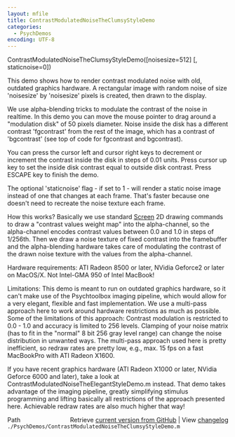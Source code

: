 ```yaml
---
layout: mfile
title: ContrastModulatedNoiseTheClumsyStyleDemo
categories:
  - PsychDemos
encoding: UTF-8
---
```


ContrastModulatedNoiseTheClumsyStyleDemo([noisesize=512] [, staticnoise=0])

This demo shows how to render contrast modulated noise with old, outdated
graphics hardware. A rectangular image with random noise of size
'noisesize' by 'noisesize' pixels is created, then drawn to the display.

We use alpha-blending tricks to modulate the contrast of the noise in
realtime. In this demo you can move the mouse pointer to drag around a
"modulation disk" of 50 pixels diameter. Noise inside the disk has a
different contrast 'fgcontrast' from the rest of the image, which has a
contrast of 'bgcontrast' (see top of code for fgcontrast and bgcontrast).

You can press the cursor left and cursor right keys to decrement or
increment the contrast inside the disk in steps of 0.01 units. Press
cursor up key to set the inside disk contrast equal to outside disk
contrast. Press ESCAPE key to finish the demo.

The optional 'staticnoise' flag - if set to 1 - will render a static
noise image instead of one that changes at each frame. That's faster
because one doesn't need to recreate the noise texture each frame.

How this works? Basically we use standard [Screen](/docs/Screen) 2D drawing commands to
draw a "contrast values weight map" into the alpha-channel, so the
alpha-channel encodes contrast values between 0.0 and 1.0 in steps of
1/256th. Then we draw a noise texture of fixed contrast into the
framebuffer and the alpha-blending hardware takes care of modulating the
contrast of the drawn noise texture with the values from the
alpha-channel.

Hardware requirements: ATI Radeon 8500 or later, NVidia Geforce2 or later
on MacOS/X. Not Intel-GMA 950 of Intel MacBook!

Limitations: This demo is meant to run on outdated graphics hardware, so
it can't make use of the Psychtoolbox imaging pipeline, which would allow
for a very elegant, flexible and fast implementation. We use a multi-pass
approach here to work around hardware restrictions as much as possible.
Some of the limitations of this approach: Contrast modulation is
restricted to 0.0 - 1.0 and accuracy is limited to 256 levels. Clamping
of your noise matrix (has to fit in the "normal" 8 bit 256 gray level
range) can change the noise distribution in unwanted ways. The multi-pass
approach used here is pretty inefficient, so redraw rates are pretty low,
e.g., max. 15 fps on a fast MacBookPro with ATI Radeon X1600.

If you have recent graphics hardware (ATI Radeon X1000 or later, NVidia
Geforce 6000 and later), take a look at ContrastModulatedNoiseTheElegantStyleDemo.m
instead. That demo takes advantage of the imaging pipeline, greatly
simplifying stimulus programming and lifting basically all restrictions
of the approach presented here. Achievable redraw rates are also much
higher that way!


<div class="code_header" style="text-align:right;">
  <span style="float:left;">Path&nbsp;&nbsp;</span> <span class="counter">Retrieve <a href=
  "https://raw.github.com/Psychtoolbox-3/Psychtoolbox-3/beta/./PsychDemos/ContrastModulatedNoiseTheClumsyStyleDemo.m">current version from GitHub</a> | View <a href=
  "https://github.com/Psychtoolbox-3/Psychtoolbox-3/commits/beta/./PsychDemos/ContrastModulatedNoiseTheClumsyStyleDemo.m">changelog</a></span>
</div>
<div class="code">
  <code>./PsychDemos/ContrastModulatedNoiseTheClumsyStyleDemo.m</code>
</div>
